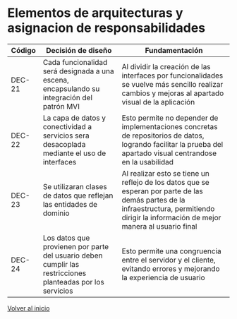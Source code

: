 # Elementos de arquitecturas y asignacion de responsabilidades

| Código | Decisión de diseño | Fundamentación |
| ------ | ------------------ | -------------- |
| DEC-21 | Cada funcionalidad será designada a una escena, encapsulando su integración del patrón MVI | Al dividir la creación de las interfaces por funcionalidades se vuelve más sencillo realizar cambios y mejoras al apartado visual de la aplicación |
| DEC-22 | La capa de datos y conectividad a servicios sera desacoplada mediante el uso de interfaces | Esto permite no depender de implementaciones concretas de repositorios de datos, logrando facilitar la prueba del apartado visual centrandose en la usabilidad |
| DEC-23 | Se utilizaran clases de datos que reflejan las entidades de dominio | Al realizar esto se tiene un reflejo de los datos que se esperan por parte de las demás partes de la infraestructura, permitiendo dirigir la información de mejor manera al usuario final |
| DEC-24 | Los datos que provienen por parte del usuario deben cumplir las restricciones planteadas por los servicios | Esto permite una congruencia entre el servidor y el cliente, evitando errores y mejorando la experiencia de usuario |

[Volver al inicio](../ADD.md)
